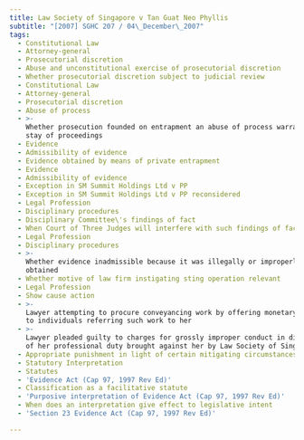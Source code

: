 ```yaml
---
title: Law Society of Singapore v Tan Guat Neo Phyllis
subtitle: "[2007] SGHC 207 / 04\_December\_2007"
tags:
  - Constitutional Law
  - Attorney-general
  - Prosecutorial discretion
  - Abuse and unconstitutional exercise of prosecutorial discretion
  - Whether prosecutorial discretion subject to judicial review
  - Constitutional Law
  - Attorney-general
  - Prosecutorial discretion
  - Abuse of process
  - >-
    Whether prosecution founded on entrapment an abuse of process warranting
    stay of proceedings
  - Evidence
  - Admissibility of evidence
  - Evidence obtained by means of private entrapment
  - Evidence
  - Admissibility of evidence
  - Exception in SM Summit Holdings Ltd v PP
  - Exception in SM Summit Holdings Ltd v PP reconsidered
  - Legal Profession
  - Disciplinary procedures
  - Disciplinary Committee\'s findings of fact
  - When Court of Three Judges will interfere with such findings of fact
  - Legal Profession
  - Disciplinary procedures
  - >-
    Whether evidence inadmissible because it was illegally or improperly
    obtained
  - Whether motive of law firm instigating sting operation relevant
  - Legal Profession
  - Show cause action
  - >-
    Lawyer attempting to procure conveyancing work by offering monetary reward
    to individuals referring such work to her
  - >-
    Lawyer pleaded guilty to charges for grossly improper conduct in discharge
    of her professional duty brought against her by Law Society of Singapore
  - Appropriate punishment in light of certain mitigating circumstances
  - Statutory Interpretation
  - Statutes
  - 'Evidence Act (Cap 97, 1997 Rev Ed)'
  - Classification as a facilitative statute
  - 'Purposive interpretation of Evidence Act (Cap 97, 1997 Rev Ed)'
  - When does an interpretation give effect to legislative intent
  - 'Section 23 Evidence Act (Cap 97, 1997 Rev Ed)'

---
```


